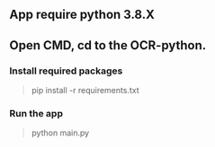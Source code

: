 ## App require python 3.8.X
## Open CMD, cd to the OCR-python.
### Install required packages
> pip install -r requirements.txt
### Run the app
> python main.py

